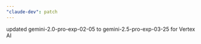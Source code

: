 ```yaml
---
"claude-dev": patch
---
```


updated gemini-2.0-pro-exp-02-05 to gemini-2.5-pro-exp-03-25 for Vertex AI

